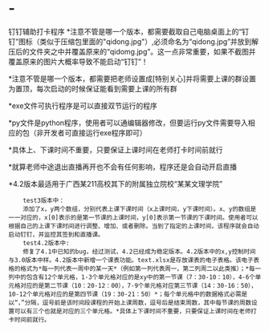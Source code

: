# -
钉钉辅助打卡程序
*注意不管是哪一个版本，都需要截取自己电脑桌面上的“钉钉”图标（类似于压缩包里面的"qidong.jpg"）,必须命名为“qidong.jpg”并放到解压后的文件夹之中并覆盖原来的“qidomg.jpg”。这一点非常重要，如果不截图并覆盖原来的图片大概率导致不能启动“钉钉”！

*注意不管是哪一个版本，都需要把老师设置成[特别关心]并将需要上课的群设置为置顶，每次启动的时候保证能看到需要上课的所有群

*exe文件可执行程序是可以直接双节运行的程序

*py文件是python程序，使用者可以通编辑器修改，但要运行py文件需要导入相应的包（非开发者可直接运行exe程序即可）

*具体上、下课时间不重要，只要保证上课时间在老师打卡时间前就行

*就算老师中途退出直播再开也不会有任何影响，程序还是会自动开启直播

*4.2版本最适用于广西某211高校其下的附属独立院校“某某文理学院”

        test3版本中：
        添加了x，y两个数组，分别代表上课下课时间（x上课时间，y下课时间）。x、y的数组是一一对应的，x[0]表示的是第一节课的上课时间，y[0]表示第一节课的下课时间。使用者可以根据自己的上课下课时间进行调整、增加、或者删除。当到了指定的上课时间，该程序就会自动启动钉钉，并监控其签到和直播课。
        test4.2版本中:
        修复了4.1中已知的bug，经过测试，4.2已经成为稳定版本。4.2版本中的x,y控制时间与3.0版本中样。4.2版本中新增一个课表功能。text.xlsx是存放课表的电子表格。该电子表格的格式为*每一列代表一周中的某一天*（例如第一列代表周一，第二列周二以此类推）；*每一列中的包含有12个单元格，1-3个单元格对应的是xy中的第一节课（7：30-10：10），4-6个单元格对应的是第二节课（10：20-12：00），7-9个单元格对应第三节课（14：30-16：50），10-12个单元格对应的是第四节课（19：30-21：50）*；每个单元格中的数据格式必需是以“，”分隔，逗号前是该时间段课程的开始上课周数，逗号后是结束周数，其中每节课的周数设置可以有三个也就是对应的三个单元格。*具体上下课时间不重要，只要保证上课时间在老师打卡时间前就行。
